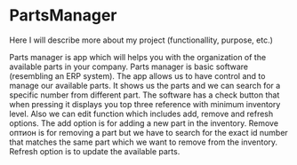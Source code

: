 # PartsManager

Here I will describe more about my project (functionallity, purpose, etc.)

Parts manager is app which will helps you with the organization of the available parts in your company. Parts manager is basic software (resembling an ERP system). The app allows us to have control and to manage our available parts. It shows us the parts and we can search for a specific number from different part. The software has a check button that when pressing it displays you top three reference with minimum inventory level. Also we can edit function which includes add, remove and refresh options. The add option is for adding a new part in the inventory. Remove оптион is for removing a part but we have to search for the exact id number that matches the same part which we want to remove from the inventory. Refresh option is to update the available parts.

